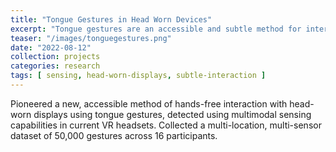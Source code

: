 ```yaml
---
title: "Tongue Gestures in Head Worn Devices"
excerpt: "Tongue gestures are an accessible and subtle method for interacting with wearables but past studies have used custom hardware with a single sensing modality. At Microsoft Research, I used multimodal sensors in a commercial VR headset and EEG headband to build a 50,000 gesture dataset and real-time classifier. I also invented a new interaction method combining tongue and gaze to enable faster gaze-based selection in hands-free interactions."
teaser: "/images/tonguegestures.png"
date: "2022-08-12"
collection: projects
categories: research
tags: [ sensing, head-worn-displays, subtle-interaction ]
---
```


Pioneered a new, accessible method of hands-free interaction with head-worn displays using tongue gestures, detected using multimodal sensing capabilities in current VR headsets. Collected a multi-location, multi-sensor dataset of 50,000 gestures across 16 participants.